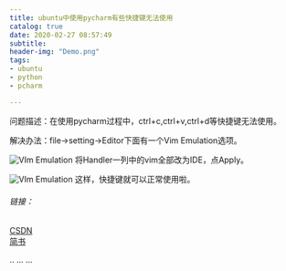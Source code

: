 ```yaml
---
title: ubuntu中使用pycharm有些快捷键无法使用
catalog: true
date: 2020-02-27 08:57:49
subtitle:
header-img: "Demo.png"
tags: 
- ubuntu
- python
- pcharm

---
```


问题描述：在使用pycharm过程中，ctrl+c,ctrl+v,ctrl+d等快捷键无法使用。

解决办法：file->setting->Editor下面有一个Vim Emulation选项。

![VIm Emulation](1.png)
将Handler一列中的vim全部改为IDE，点Apply。

![VIm Emulation](2.png)
这样，快捷键就可以正常使用啦。

###### 链接：   
  [CSDN](https://blog.csdn.net/weixin_43662543/article/details/104069020)                        
  [简书](https://www.jianshu.com/p/f8779d6bd387)



<head>
    ..
    <script src='//unpkg.com/valine/dist/Valine.min.js'></script>
    ...
</head>
<body>
    ...
    <div id="vcomments"></div>
    <script>
        new Valine({
            el: '#vcomments' ,
	    appId: 'vXidTKzEclYBf4IxomY5Vqo5-gzGzoHsz',
    	    appKey: 'YYe3hk4yLV5lQ3M5oO7tHE6t',
            notify:false, 
            verify:false, 
            avatar:'mp', 
            placeholder: 'ヾﾉ≧∀≦)o来啊，快活啊' 
        })
    </script>
</body>
